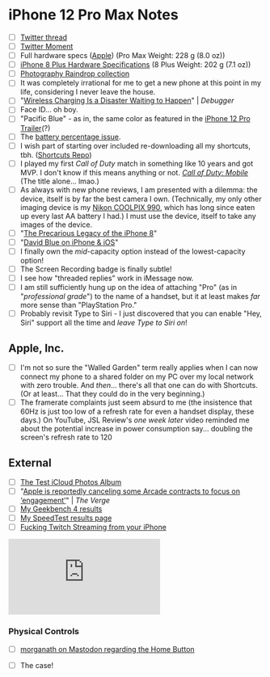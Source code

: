 # iPhone 12 Pro Max Notes

- [ ] [Twitter thread](https://twitter.com/NeoYokel/status/1335313244949508101)
- [ ] [Twitter Moment](https://twitter.com/i/events/1335684188654231552?s=20)
- [ ] Full hardware specs ([Apple](https://www.apple.com/iphone-12-pro/specs/)) (Pro Max Weight: 228 g (8.0 oz))
- [ ] [iPhone 8 Plus Hardware Specifications](https://support.apple.com/kb/SP768?locale=en_US) (8 Plus Weight: 202 g (7.1 oz))
- [ ] [Photography Raindrop collection](https://raindrop.io/collection/15007128)
- [ ] It was completely irrational for me to get a new phone at this point in my life, considering I never leave the house.
- [ ] "[Wireless Charging Is a Disaster Waiting to Happen](https://debugger.medium.com/wireless-charging-is-a-disaster-waiting-to-happen-48afdde70ed9)" | *Debugger*
- [ ] Face ID... oh boy.
- [ ] "Pacific Blue" - as in, the same color as featured in the [iPhone 12 Pro Trailer](https://youtu.be/cnXapYkboRQ)(?)
- [ ] The [battery percentage issue](https://www.imore.com/how-get-battery-percentage-your-iphone-x).
- [ ] I wish part of starting over included re-downloading all my shortcuts, tbh. ([Shortcuts Repo](https://github.com/extratone/shortcuts))
- [ ] I played my first *Call of Duty* match in something like 10 years and got MVP. I don't know if this means anything or not. [*Call of Duty: Mobile*](https://apps.apple.com/us/app/call-of-duty-mobile/id1287282214) (The title alone... lmao.)
- [ ] As always with new phone reviews, I am presented with a dilemma: the device, itself is by far the best camera I own. (Technically, my only other imaging device is my [Nikon COOLPIX 990](https://www.flickr.com/gp/davidblue/V861Vx), which has long since eaten up every last AA battery I had.) I must use the device, itself to take any images of the device.
- [ ] "[The Precarious Legacy of the iPhone 8](https://bilge.world/iphone-8-plus-review)" 
- [ ] "[David Blue on iPhone & iOS](https://bit.ly/dbipwiki)"
- [ ] I finally own the *mid*-capacity option instead of the lowest-capacity option!
- [ ] The Screen Recording badge is finally subtle! 
- [ ] I see how "threaded replies" work in iMessage now.
- [ ] I am still sufficiently hung up on the idea of attaching "Pro" (as in "*professional grade*") to the name of a handset, but it at least makes *far* more sense than "PlayStation Pro."
- [ ] Probably revisit Type to Siri - I just discovered that you can enable "Hey, Siri" support all the time and *leave Type to Siri on*!

## Apple, Inc.

- [ ] I'm not so sure the "Walled Garden" term really applies when I can now connect my phone to a shared folder on my PC over my local network with zero trouble. And *then*... there's all that one can do with Shortcuts. (Or at least... That they could do in the very beginning.)
- [ ] The framerate complaints just seem absurd to me (the insistence that 60Hz is just too low of a refresh rate for even a handset display, these days.) On YouTube, JSL Review's *one week later* video reminded me about the potential increase in power consumption say... doubling the screen's refresh rate to 120 

## External

- [ ] [The Test iCloud Photos Album](https://bit.ly/12bbbp)
- [ ] "[Apple is reportedly canceling some Arcade contracts to focus on ‘engagement’](https://www.theverge.com/2020/6/30/21308657/apple-arcade-canceling-games-subscription-service-engagement)" | *The Verge*
- [ ] [My Geekbench 4 results](https://browser.geekbench.com/v4/cpu/15929025)
- [ ] [My SpeedTest results page](https://www.speedtest.net/results?sh=889e0d5b2307328d5161bcee81bc6a75)
- [ ] [Fucking Twitch Streaming from your iPhone](https://www.twitch.tv/videos/830771152)

<iframe width="auto" height="auto" src="https://www.youtube.com/embed/6mvt_aAPyhw?controls=0" frameborder="0" allow="accelerometer; autoplay; clipboard-write; encrypted-media; gyroscope; picture-in-picture" allowfullscreen></iframe>

### Physical Controls

- [ ] [morganath on Mastodon regarding the Home Button](https://social.tchncs.de/@morganth/105330295770710815)
- [ ] The case!

